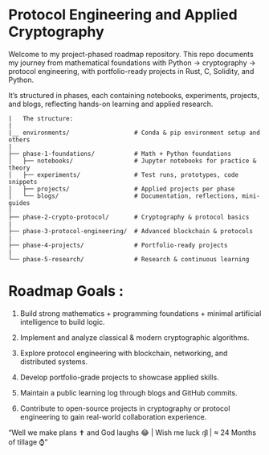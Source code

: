 # Protocol Engineering and Applied Cryptography
Welcome to my project-phased roadmap repository. This repo documents my journey from mathematical foundations with Python → cryptography → protocol engineering, with portfolio-ready projects in Rust, C, Solidity, and Python.

It’s structured in phases, each containing notebooks, experiments, projects, and blogs, reflecting hands-on learning and applied research.


```
|   The structure:
|
|__ environments/                  # Conda & pip environment setup and others
|
├── phase-1-foundations/           # Math + Python foundations
│   ├── notebooks/                 # Jupyter notebooks for practice & theory
│   ├── experiments/               # Test runs, prototypes, code snippets
│   ├── projects/                  # Applied projects per phase
│   └── blogs/                     # Documentation, reflections, mini-guides
|
├── phase-2-crypto-protocol/       # Cryptography & protocol basics
|
├── phase-3-protocol-engineering/  # Advanced blockchain & protocols
|
├── phase-4-projects/              # Portfolio-ready projects
|
└── phase-5-research/              # Research & continuous learning
```

# Roadmap Goals : 

1. Build strong mathematics + programming foundations + minimal artificial intelligence to build logic.

2. Implement and analyze classical & modern cryptographic algorithms.

3. Explore protocol engineering with blockchain, networking, and distributed systems.

4. Develop portfolio-grade projects to showcase applied skills.

5. Maintain a public learning log through blogs and GitHub commits.
   
6. Contribute to open-source projects in cryptography or protocol engineering to gain real-world collaboration  experience. 

“Well we make plans ✝️ and God laughs 😂 | Wish me luck ദ്ദി | ≈ 24 Months of tillage ⌚”
 
